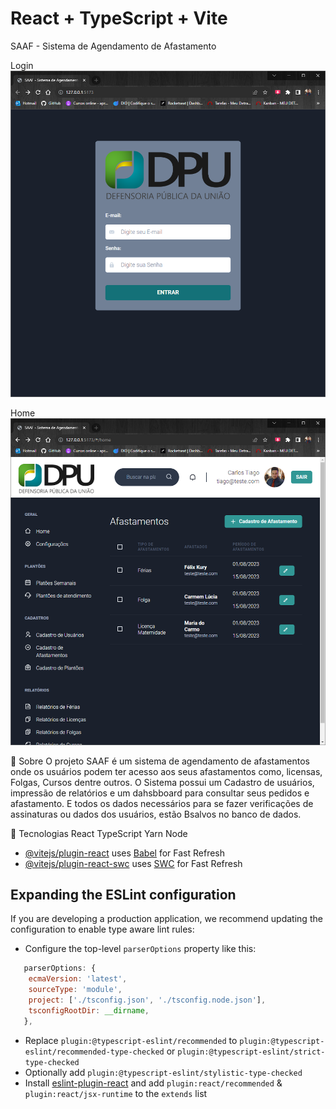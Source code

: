 # React + TypeScript + Vite

SAAF - Sistema de Agendamento de Afastamento

Login
![Alt text](image.png)

Home
![Alt text](image-1.png)



🎯 Sobre
O projeto SAAF é um sistema de agendamento de afastamentos onde os usuários podem ter acesso aos seus afastamentos como, licensas, Folgas, Cursos dentre outros.
O Sistema possui um Cadastro de usuários, impressão de relatórios e um dahsbboard para consultar seus pedidos e afastamento. E todos os dados necessários para se fazer verificações de assinaturas ou dados dos usuários, estão Bsalvos no banco de dados.

🚀 Tecnologias
React
TypeScript
Yarn
Node


- [@vitejs/plugin-react](https://github.com/vitejs/vite-plugin-react/blob/main/packages/plugin-react/README.md) uses [Babel](https://babeljs.io/) for Fast Refresh
- [@vitejs/plugin-react-swc](https://github.com/vitejs/vite-plugin-react-swc) uses [SWC](https://swc.rs/) for Fast Refresh

## Expanding the ESLint configuration

If you are developing a production application, we recommend updating the configuration to enable type aware lint rules:

- Configure the top-level `parserOptions` property like this:

```js
   parserOptions: {
    ecmaVersion: 'latest',
    sourceType: 'module',
    project: ['./tsconfig.json', './tsconfig.node.json'],
    tsconfigRootDir: __dirname,
   },
```

- Replace `plugin:@typescript-eslint/recommended` to `plugin:@typescript-eslint/recommended-type-checked` or `plugin:@typescript-eslint/strict-type-checked`
- Optionally add `plugin:@typescript-eslint/stylistic-type-checked`
- Install [eslint-plugin-react](https://github.com/jsx-eslint/eslint-plugin-react) and add `plugin:react/recommended` & `plugin:react/jsx-runtime` to the `extends` list
